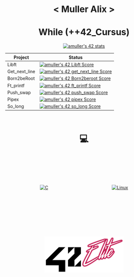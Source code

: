 <h1 align="center">< Muller Alix ></h1>

<h1 align="center">While  (++42_Cursus)</h1>

<div align="center">

[![amuller's 42 stats](https://badge42.vercel.app/api/v2/clb89388900490gk4b4t4wgwm/stats?cursusId=21&coalitionId=48)](https://github.com/JaeSeoKim/badge42)
</div>

<div align="center">
  
|  **Project**   |  **Status**  |              
|---------------------------------------------|---------------------------|
Libft | [![amuller's 42 Libft Score](https://badge42.vercel.app/api/v2/clb89388900490gk4b4t4wgwm/project/2868490)](https://github.com/JaeSeoKim/badge42) |
Get_next_line | [![amuller's 42 get_next_line Score](https://badge42.vercel.app/api/v2/clb89388900490gk4b4t4wgwm/project/2872727)](https://github.com/JaeSeoKim/badge42) |
Born2beRoot | [![amuller's 42 Born2beroot Score](https://badge42.vercel.app/api/v2/clb89388900490gk4b4t4wgwm/project/2876481)](https://github.com/JaeSeoKim/badge42) |
Ft_printf | [![amuller's 42 ft_printf Score](https://badge42.vercel.app/api/v2/clb89388900490gk4b4t4wgwm/project/2881974)](https://github.com/JaeSeoKim/badge42) |
Push_swap | [![amuller's 42 push_swap Score](https://badge42.vercel.app/api/v2/clb89388900490gk4b4t4wgwm/project/2890459)](https://github.com/JaeSeoKim/badge42) |
Pipex | [![amuller's 42 pipex Score](https://badge42.vercel.app/api/v2/clb89388900490gk4b4t4wgwm/project/2900517)](https://github.com/JaeSeoKim/badge42) |
So_long | [![amuller's 42 so_long Score](https://badge42.vercel.app/api/v2/clb89388900490gk4b4t4wgwm/project/2908421)](https://github.com/JaeSeoKim/badge42) |

</div>

<br>
<h1 align="center"> 💻</h1>
<div align="center">  
<a href="https://www.cprogramming.com/" target="_blank"><img style="margin: 100px" src="https://profilinator.rishav.dev/skills-assets/c-original.svg" alt="C" height="75" /></a>  
<a href="https://www.linux.org/" target="_blank"><img style="margin: 100px" src="https://profilinator.rishav.dev/skills-assets/linux-original.svg" alt="Linux" height="75" /></a>  
</div>
<br>
<br>

<p align="center">
<img src="https://github.com/lorenzoedoardofrancesco/lorenzoedoardofrancesco/blob/main/42Elite.png" width="50%" height="50%">
</p>
